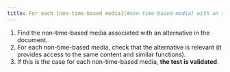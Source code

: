 ```yaml
---
title: For each [non-time-based media](#non-time-based-media) with an alternative, does this alternative provide access to the same content and similar features?
---
```


1. Find the non-time-based media associated with an alternative in the document.
2. For each non-time-based media, check that the alternative is relevant (it provides access to the same content and similar functions).
3. If this is the case for each non-time-based media, **the test is validated**.

